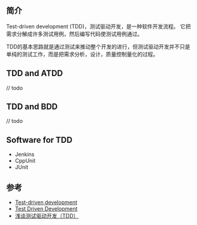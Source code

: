 

## 简介

Test-driven development (TDD)，测试驱动开发，是一种软件开发流程。
它把需求分解成许多测试用例，然后编写代码使测试用例通过。

TDD的基本思路就是通过测试来推动整个开发的进行，但测试驱动开发并不只是单纯的测试工作，而是把需求分析，设计，质量控制量化的过程。

## TDD and ATDD

// todo

## TDD and BDD

// todo

## Software for TDD

* Jenkins
* CppUnit
* JUnit

## 参考

* [Test-driven development](https://en.wikipedia.org/wiki/Test-driven_development)
* [Test Driven Development](https://www.tutorialspoint.com/software_testing_dictionary/test_driven_development.htm)
* [浅谈测试驱动开发（TDD）](https://www.ibm.com/developerworks/cn/linux/l-tdd/)
